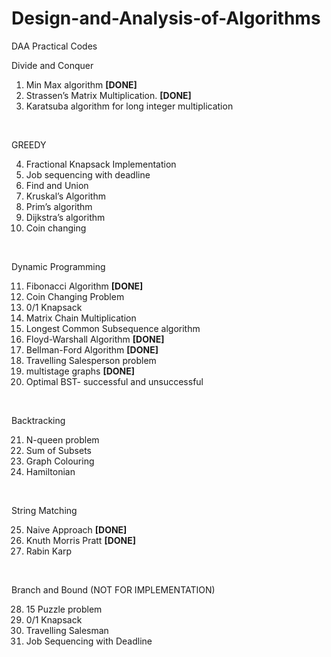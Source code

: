 # Design-and-Analysis-of-Algorithms
DAA Practical Codes

Divide and Conquer
1. Min Max algorithm <b>[DONE]</b>
2. Strassen’s Matrix Multiplication. <b>[DONE]</b>
3. Karatsuba algorithm for long integer multiplication 
</br>

GREEDY

4. Fractional Knapsack Implementation
5. Job sequencing with deadline
6. Find and Union
7. Kruskal’s Algorithm
8. Prim’s algorithm
9. Dijkstra’s algorithm
10. Coin changing
</br>

Dynamic Programming

11. Fibonacci Algorithm <b>[DONE]</b>
12. Coin Changing Problem
13. 0/1 Knapsack
14. Matrix Chain Multiplication
15. Longest Common Subsequence algorithm
16. Floyd-Warshall Algorithm <b>[DONE]</b>
17. Bellman-Ford Algorithm <b>[DONE]</b>
18. Travelling Salesperson problem
19. multistage graphs <b>[DONE]</b>
20. Optimal BST- successful and unsuccessful
</br>

Backtracking

21. N-queen problem
22. Sum of Subsets
23. Graph Colouring
24. Hamiltonian 
</br>

String Matching

25. Naive Approach <b>[DONE]</b>
26. Knuth Morris Pratt <b>[DONE]</b>
27. Rabin Karp
</br>

Branch and Bound (NOT FOR IMPLEMENTATION)

28. 15 Puzzle problem
29. 0/1 Knapsack
30. Travelling Salesman
31. Job Sequencing with Deadline
